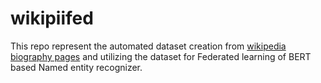 # wikipiifed


This repo represent the automated dataset creation from [wikipedia biography pages](https://en.wikipedia.org/wiki/Category:Living_people) and utilizing the dataset for Federated learning of BERT based Named entity recognizer.
